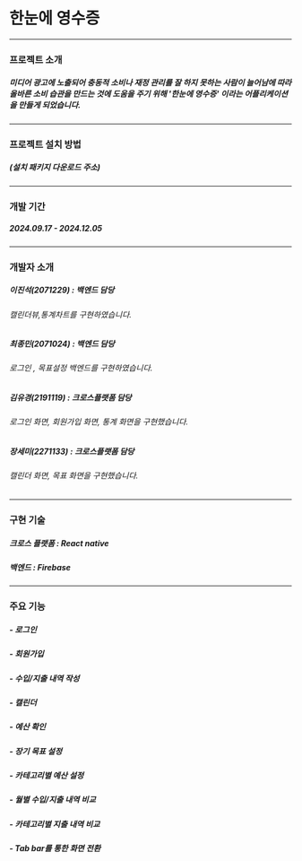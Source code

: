 # 한눈에 영수증
---
### 프로젝트 소개
##### 미디어 광고에 노출되어 충동적 소비나 재정 관리를 잘 하지 못하는 사람이 늘어남에 따라 올바른 소비 습관을 만드는 것에 도움을 주기 위해 '한눈에 영수증' 이라는 어플리케이션을 만들게 되었습니다.
---
### 프로젝트 설치 방법
##### (설치 패키지 다운로드 주소)
---
### 개발 기간
##### 2024.09.17 - 2024.12.05
---
### 개발자 소개
##### 이진석(2071229) : 백엔드 담당
###### 캘린더뷰,통계차트를 구현하였습니다.
##### 최종민(2071024) : 백엔드 담당
###### 로그인 , 목표설정 백엔드를 구현하였습니다.
##### 김유경(2191119) : 크로스플랫폼 담당
###### 로그인 화면, 회원가입 화면, 통계 화면을 구현했습니다.
##### 장세미(2271133) : 크로스플랫폼 담당
###### 캘린더 화면, 목표 화면을 구현했습니다.
---
### 구현 기술
##### 크로스 플랫폼 : React native
##### 백엔드 : Firebase
---
### 주요 기능
##### - 로그인
##### - 회원가입
##### - 수입/지출 내역 작성
##### - 캘린더
##### - 예산 확인
##### - 장기 목표 설정
##### - 카테고리별 예산 설정
##### - 월별 수입/지출 내역 비교
##### - 카테고리별 지출 내역 비교
##### - Tab bar를 통한 화면 전환
